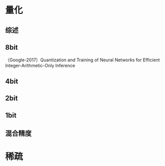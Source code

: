 # 量化
## 综述

## 8bit
（Google-2017）Quantization and Training of Neural Networks for Efficient Integer-Arithmetic-Only Inference
## 4bit

## 2bit

## 1bit

## 混合精度

# 稀疏
